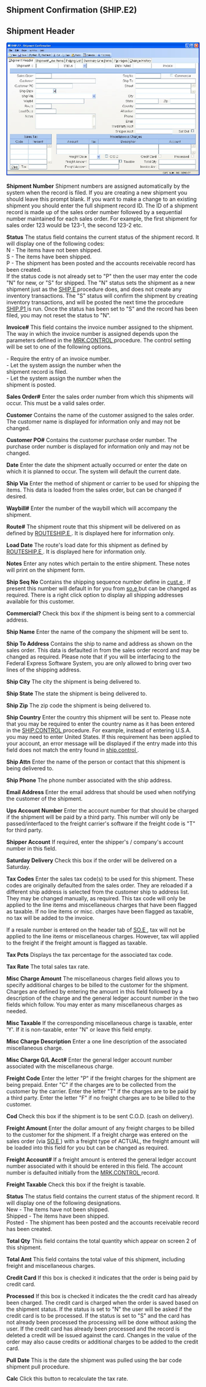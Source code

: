 ##  Shipment Confirmation (SHIP.E2)

<PageHeader />

##  Shipment Header

![](./SHIP-E2-1.jpg)

**Shipment Number** Shipment numbers are assigned automatically by the system
when the record is filed. If you are creating a new shipment you should leave
this prompt blank. If you want to make a change to an existing shipment you
should enter the full shipment record ID. The ID of a shipment record is made
up of the sales order number followed by a sequential number maintained for
each sales order. For example, the first shipment for sales order 123 would be
123-1, the second 123-2 etc.  
  
**Status** The status field contains the current status of the shipment
record. It will display one of the following codes:  
N - The items have not been shipped.  
S - The items have been shipped.  
P - The shipment has been posted and the accounts receivable record has been
created.  
If the status code is not already set to "P" then the user may enter the code "N" for new, or "S" for shipped. The "N" status sets the shipment as a new shipment just as the [ SHIP.E ](../../../../../../../../../../../../rover/AP-OVERVIEW/AP-ENTRY/AP-E/AP-E-1/CURRENCY-CONTROL/SO-E/SO-E-4/SHIP-E) procedure does, and does not create any inventory transactions. The "S" status will confirm the shipment by creating inventory transactions, and will be posted the next time the procedure [ SHIP.P1 ](../../../../../../../../../../../../rover/AP-OVERVIEW/AP-ENTRY/ACCT-CONTROL/ACCT-CONTROL-1/comm-e/SHIP-P1) is run. Once the status has been set to "S" and the record has been filed, you may not reset the status to "N".   
  
**Invoice#** This field contains the invoice number assigned to the shipment. The way in which the invoice number is assigned depends upon the parameters defined in the [ MRK.CONTROL ](../../../../../../../../../../../../rover/AP-OVERVIEW/AP-ENTRY/AP-E/AP-E-1/CURRENCY-CONTROL/SO-E/MRK-CONTROL) procedure. The control setting will be set to one of the following options.   
  
\- Require the entry of an invoice number.  
\- Let the system assign the number when the  
shipment record is filed.  
\- Let the system assign the number when the  
shipment is posted.  
  
**Sales Order#** Enter the sales order number from which this shipments will
occur. This must be a valid sales order.  
  
**Customer** Contains the name of the customer assigned to the sales order.
The customer name is displayed for information only and may not be changed.  
  
**Customer PO#** Contains the customer purchase order number. The purchase
order number is displayed for information only and may not be changed.  
  
**Date** Enter the date the shipment actually occurred or enter the date on
which it is planned to occur. The system will default the current date.  
  
**Ship Via** Enter the method of shipment or carrier to be used for shipping
the items. This data is loaded from the sales order, but can be changed if
desired.  
  
**Waybill#** Enter the number of the waybill which will accompany the
shipment.  
  
**Route#** The shipment route that this shipment will be delivered on as defined by [ ROUTESHIP.E ](ROUTESHIP-E/README.md) . It is displayed here for information only.   
  
**Load Date** The route's load date for this shipment as defined by [ ROUTESHIP.E ](ROUTESHIP-E/README.md) . It is displayed here for information only.   
  
**Notes** Enter any notes which pertain to the entire shipment. These notes
will print on the shipment form.  
  
**Ship Seq No** Contains the shipping sequence number define in [ cust.e ](cust-e/README.md) . If present this number will default in for you from [ so.e ](so-e/README.md) but can be changed as required. There is a right click option to display all shipping addresses available for this customer.   
  
**Commercial?** Check this box if the shipment is being sent to a commercial
address.  
  
**Ship Name** Enter the name of the company the shipment will be sent to.  
  
**Ship To Address** Contains the ship to name and address as shown on the
sales order. This data is defaulted in from the sales order record and may be
changed as required. Please note that if you will be interfacing to the
Federal Express Software System, you are only allowed to bring over two lines
of the shipping address.  
  
**Ship City** The city the shipment is being delivered to.  
  
**Ship State** The state the shipment is being delivered to.  
  
**Ship Zip** The zip code the shipment is being delivered to.  
  
**Ship Country** Enter the country this shipment will be sent to. Please note that you may be required to enter the country name as it has been entered in the [ SHIP.CONTROL ](../../../../../../../../../../../../rover/AP-OVERVIEW/AP-ENTRY/AP-E/AP-E-1/MSHIP-E/MSHIP-E-1/SHIP-CONTROL) procedure. For example, instead of entering U.S.A. you may need to enter United States. If this requirement has been applied to your account, an error message will be displayed if the entry made into this field does not match the entry found in [ ship.control ](../../../../../../../../../../../../rover/AP-OVERVIEW/AP-ENTRY/ACCT-CONTROL/ACCT-CONTROL-1/ar-e/CUST-E/CUST-E-8/ship-control) .   
  
**Ship Attn** Enter the name of the person or contact that this shipment is
being delivered to.  
  
**Ship Phone** The phone number associated with the ship address.  
  
**Email Address** Enter the email address that should be used when notifying
the customer of the shipment.  
  
**Ups Account Number** Enter the account number for that should be charged if
the shipment will be paid by a third party. This number will only be
passed/interfaced to the freight carrier's software if the freight code is "T"
for third party.  
  
**Shipper Account** If required, enter the shipper's / company's account
number in this field.  
  
**Saturday Delivery** Check this box if the order will be delivered on a
Saturday.  
  
**Tax Codes** Enter the sales tax code(s) to be used for this shipment. These
codes are originally defaulted from the sales order. They are reloaded if a
different ship address is selected from the customer ship to address list.
They may be changed manually, as required. This tax code will only be applied
to the line items and miscellaneous charges that have been flagged as taxable.
If no line items or misc. charges have been flagged as taxable, no tax will be
added to the invoice.  
  
If a resale number is entered on the header tab of [ SO.E ](../../../../../../../../../../../../rover/AP-OVERVIEW/AP-ENTRY/AP-E/AP-E-1/CURRENCY-CONTROL/SO-E) , tax will not be applied to the line items or miscellaneous charges. However, tax will applied to the freight if the freight amount is flagged as taxable.   
  
**Tax Pcts** Displays the tax percentage for the associated tax code.  
  
**Tax Rate** The total sales tax rate.  
  
**Misc Charge Amount** The miscellaneous charges field allows you to specify
additional charges to be billed to the customer for the shipment. Charges are
defined by entering the amount in this field followed by a description of the
charge and the general ledger account number in the two fields which follow.
You may enter as many miscellaneous charges as needed.  
  
**Misc Taxable** If the corresponding miscellaneous charge is taxable, enter
'Y'. If it is non-taxable, enter "N" or leave this field empty.  
  
**Misc Charge Description** Enter a one line description of the associated
miscellaneous charge.  
  
**Misc Charge G/L Acct#** Enter the general ledger account number associated
with the miscellaneous charge.  
  
**Freight Code** Enter the letter "P" if the freight charges for the shipment
are being prepaid. Enter "C" if the charges are to be collected from the
customer by the carrier. Enter the letter "T" if the charges are to be paid by
a third party. Enter the letter "F" if no freight charges are to be billed to
the customer.  
  
**Cod** Check this box if the shipment is to be sent C.O.D. (cash on
delivery).  
  
**Freight Amount** Enter the dollar amount of any freight charges to be billed to the customer for the shipment. If a freight charge was entered on the sales order (via [ SO.E ](../../../../../../../../../../../../rover/AP-OVERVIEW/AP-ENTRY/AP-E/AP-E-1/CURRENCY-CONTROL/SO-E) ) with a freight type of ACTUAL, the freight amount will be loaded into this field for you but can be changed as required.   
  
**Freight Account#** If a freight amount is entered the general ledger account number associated with it should be entered in this field. The account number is defaulted initially from the [ MRK.CONTROL ](../../../../../../../../../../../../rover/AP-OVERVIEW/AP-ENTRY/AP-E/AP-E-1/CURRENCY-CONTROL/SO-E/MRK-CONTROL) record.   
  
**Freight Taxable** Check this box if the freight is taxable.  
  
**Status** The status field contains the current status of the shipment
record. It will display one of the following designations.  
New - The items have not been shipped.  
Shipped - The items have been shipped.  
Posted - The shipment has been posted and the accounts receivable record has
been created.  
  
  
**Total Qty** This field contains the total quantity which appear on screen 2
of this shipment.  
  
**Total Amt** This field contains the total value of this shipment, including
freight and miscellaneous charges.  
  
**Credit Card** If this box is checked it indicates that the order is being
paid by credit card.  
  
**Processed** If this box is checked it indicates the the credit card has
already been charged. The credit card is charged when the order is saved based
on the shipment status. If the status is set to "N" the user will be asked if
the credit card is to be processed. If the status is set to "S" and the card
has not already been processed the processing will be done without asking the
user. If the credit card has already been processed and the record is deleted
a credit will be issued against the card. Changes in the value of the order
may also cause credits or additional charges to be added to the credit card.  
  
**Pull Date** This is the date the shipment was pulled using the bar code
shipment pull procedure.  
  
**Calc** Click this button to recalculate the tax rate.  
  
  
<badge text= "Version 8.10.57" vertical="middle" />

<PageFooter />